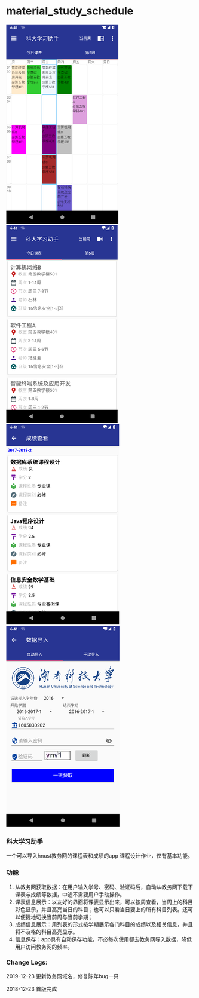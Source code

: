 # material_study_schedule
![demo1](\demo1.png)
![demo2](\demo2.png)
![demo3](\demo3.png)
![demo4](\demo4.png)
### 科大学习助手


一个可以导入hnust教务网的课程表和成绩的app
课程设计作业，仅有基本功能。



### 功能

1)	从教务网获取数据：在用户输入学号、密码、验证码后，自动从教务网下载下课表与成绩等数据，中途不需要用户手动操作。
2)	课表信息展示：以友好的界面将课表显示出来，可以按周查看，当周上的科目彩色显示，并且高亮当日的科目；也可以只看当日要上的所有科目列表。还可以便捷地切换当前周与当前学期；
3)	成绩信息展示：用列表的形式按学期展示各门科目的成绩以及相关信息，并且将不及格的科目高亮显示。
4)	信息保存：app具有自动保存功能，不必每次使用都去教务网导入数据，降低用户访问教务网的频率。



### Change Logs:

2019-12-23 更新教务网域名，修复陈年bug一只

2018-12-23 首版完成
